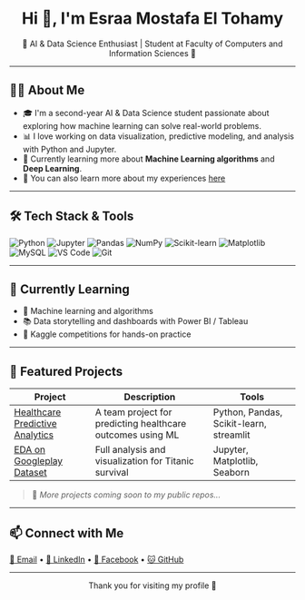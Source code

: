 <h1 align="center">Hi 👋, I'm Esraa Mostafa El Tohamy</h1>

<p align="center">
🌟 AI & Data Science Enthusiast | Student at Faculty of Computers and Information Sciences 🌟  
</p>

---

## 👩‍💻 About Me

- 🎓 I'm a second-year AI & Data Science student passionate about exploring how machine learning can solve real-world problems.
- 📊 I love working on data visualization, predictive modeling, and analysis with Python and Jupyter.
- 🌱 Currently learning more about **Machine Learning algorithms** and **Deep Learning**.
- 📜 You can also learn more about my experiences [here](https://drive.google.com/file/d/17WnvSmb1VFU-DGxiIXg7sZNP4W8U4ygR/view?usp=sharing)

---

## 🛠️ Tech Stack & Tools

![Python](https://img.shields.io/badge/-Python-3776AB?style=flat&logo=python&logoColor=white)
![Jupyter](https://img.shields.io/badge/-Jupyter-F37626?style=flat&logo=jupyter&logoColor=white)
![Pandas](https://img.shields.io/badge/-Pandas-150458?style=flat&logo=pandas&logoColor=white)
![NumPy](https://img.shields.io/badge/-NumPy-013243?style=flat&logo=numpy&logoColor=white)
![Scikit-learn](https://img.shields.io/badge/-Scikit_Learn-F7931E?style=flat&logo=scikit-learn&logoColor=white)
![Matplotlib](https://img.shields.io/badge/-Matplotlib-11557C?style=flat)
![MySQL](https://img.shields.io/badge/-MySQL-4479A1?style=flat&logo=mysql&logoColor=white)
![VS Code](https://img.shields.io/badge/-VS_Code-007ACC?style=flat&logo=visual-studio-code&logoColor=white)
![Git](https://img.shields.io/badge/-Git-F05032?style=flat&logo=git&logoColor=white)

---

## 🧠 Currently Learning

- 🤖 Machine learning and algorithms
- 📚 Data storytelling and dashboards with Power BI / Tableau
- 🧪 Kaggle competitions for hands-on practice

---

## 📂 Featured Projects

| Project | Description | Tools |
|--------|-------------|-------|
| [Healthcare Predictive Analytics](https://www.github.com/esraa-el-tohamii/Health-Care-Project) | A team project for predicting healthcare outcomes using ML | Python, Pandas, Scikit-learn, streamlit|
| [EDA on Googleplay Dataset](https://www.github.com/esraa-el-tohamii/Google-PlayStore-Dataser) | Full analysis and visualization for Titanic survival | Jupyter, Matplotlib, Seaborn |

> 🔗 *More projects coming soon to my public repos...*

---

## 📫 Connect with Me

<p align="left">
  <a href="mailto:esraaeltohamii@outlook.com">📧 Email</a> • 
  <a href="https://www.linkedin.com/in/esraaeltohamyy">💼 LinkedIn</a> • 
  <a href="https://www.facebook.com/esraa.el.tohamii">📘 Facebook</a> • 
  <a href="https://github.com/esraa-el-tohamii">🐱 GitHub</a>
</p>

---

<p align="center">
  Thank you for visiting my profile 🤍
</p>
